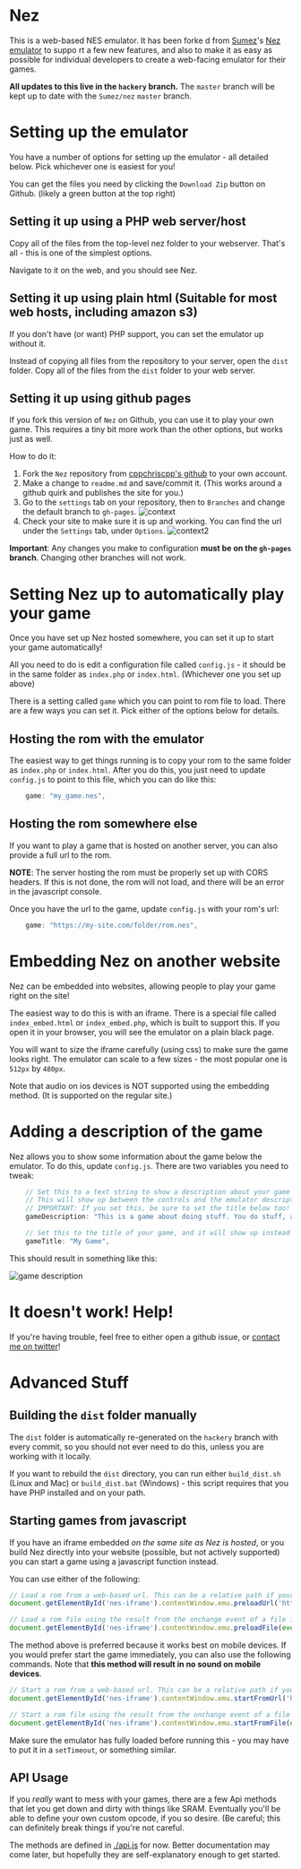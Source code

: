 # Nez
This is a web-based NES emulator. It has been forke d from 
<a href="https://github.com/sumez">Sumez</a>'s 
<a href="https://github.com/sumez/nez">Nez emulator</a> to suppo rt a  few new features, and also to make it as easy 
as possible for individual developers to create a web-facing emulator for their games.

**All updates to this live in the `hackery` branch.** 
The `master` branch will be kept up to date with the `Sumez/nez` `master` branch.

# Setting up the emulator

You have a number of options for setting up the emulator - all detailed below. 
Pick whichever one is easiest for you!

You can get the files you need by clicking the `Download Zip` button on Github. (likely a green button at the top right)

## Setting it up using a PHP web server/host

 Copy all of the files from the top-level nez folder to your webserver. That's all - this is one of the simplest 
 options.

 Navigate to it on the web, and you should see Nez.
 
## Setting it up using plain html (Suitable for most web hosts, including amazon s3)

If you don't have (or want) PHP support, you can set the emulator up without it.

Instead of copying all files from the repository to your server, open the `dist` 
folder. Copy all of the files from the `dist` folder to your web server. 

## Setting it up using github pages

If you fork this version of `Nez` on Github, you can use it to play your own game. This requires a tiny bit more
work than the other options, but works just as well.

How to do it: 
1. Fork the `Nez` repository from [cppchriscpp's github](https://github.com/cppchriscpp/nez) to your own account.
2. Make a change to `readme.md` and save/commit it. (This works around a github quirk and publishes the site for you.)
3. Go to the `settings` tab on your repository, then to `Branches` and change the default branch to `gh-pages`. 
   ![context](./docs/gh_branches.png)
4. Check your site to make sure it is up and working. You can find the url under the `Settings` tab, under `Options`.
   ![context2](./docs/gh_site.png)

**Important**: Any changes you make to configuration **must be on the `gh-pages` branch**. 
Changing other branches will not work.

# Setting Nez up to automatically play your game

Once you have set up Nez hosted somewhere, you can set it up to start your game automatically!

All you need to do is edit a configuration file called `config.js` - it should be in the same folder as `index.php` or
`index.html`. (Whichever one you set up above) 

There is a setting called `game` which you can point to rom file to load. There are a few ways you can set it. Pick
either of the options below for details.

## Hosting the rom with the emulator

The easiest way to get things running is to copy your rom to the same folder as `index.php` or `index.html`. After you
do this, you just need to update `config.js` to point to this file, which you can do like this:

```javascript
    game: "my_game.nes",
```

## Hosting the rom somewhere else

If you want to play a game that is hosted on another server, you can also provide a full url to the rom. 

<strong>NOTE</strong>: The server hosting the rom must be properly set up with CORS headers. If this is not done, the
rom will not load, and there will be an error in the javascript console.

Once you have the url to the game, update `config.js` with your rom's url:

```javascript
    game: "https://my-site.com/folder/rom.nes",
```

# Embedding Nez on another website

Nez can be embedded into websites, allowing people to play your game right on the site! 

The easiest way to do this is with an iframe. There is a special file called `index_embed.html` or `index_embed.php`,
which is built to support this. If you open it in your browser, you will see the emulator on a plain black page.

You will want to size the iframe carefully (using css) to make sure the game looks right. The emulator can scale 
to a few sizes - the most popular one is `512px` by `480px`. 

Note that audio on ios devices is NOT supported using the embedding method. (It is supported on the regular site.)

# Adding a description of the game

Nez allows you to show some information about the game below the emulator. To do
this, update `config.js`. There are two variables you need to tweak: 

```javascript
    // Set this to a text string to show a description about your game (not shown in embedded view)
    // This will show up between the controls and the emulator description. Html is supported!
    // IMPORTANT: If you set this, be sure to set the title below too!
    gameDescription: "This is a game about doing stuff. You do stuff, and you do things. At the end, the things are done. Learn more <a href=\"http://mywebsite.com\">here</a>.",

    // Set this to the title of your game, and it will show up instead of the words "This Game" in the description area.
    gameTitle: "My Game",
```

This should result in something like this:

![game description](./docs/about_game.png)

# It doesn't work! Help!

If you're having trouble, feel free to either open a github issue, or 
[contact me on twitter](https://twitter.com/cppchriscpp)!

# Advanced Stuff

## Building the `dist` folder manually

The `dist` folder is automatically re-generated on the `hackery` branch with every commit, so you should not ever need
to do this, unless you are working with it locally.

If you want to rebuild the `dist` directory, you can run either `build_dist.sh` (Linux and Mac) or 
`build_dist.bat` (Windows) - this script requires that you have PHP installed and on your path. 

## Starting games from javascript

If you have an iframe embedded _on the same site as Nez is hosted_, or you build Nez directly into your website 
(possible, but not actively supported) you can start a game using a javascript function instead.

You can use either of the following: 

```javascript
// Load a rom from a web-based url. This can be a relative path if your game is on the same server.
document.getElementById('nes-iframe').contentWindow.emu.preloadUrl('https://website.com/rom.nes');

// Load a rom file using the result from the onchange event of a file input
document.getElementById('nes-iframe').contentWindow.emu.preloadFile(event.files[0]);
```

The method above is preferred because it works best on mobile devices. If you would prefer start the game immediately,
you can also use the following commands. Note that **this method will result in no sound on mobile devices**.

```javascript
// Start a rom from a web-based url. This can be a relative path if your game is on the same server.
document.getElementById('nes-iframe').contentWindow.emu.startFromUrl('https://website.com/rom.nes');

// Start a rom file using the result from the onchange event of a file input
document.getElementById('nes-iframe').contentWindow.emu.startFromFile(event.files[0]);
```

Make sure the emulator has fully loaded before running this - you may have to put it in a `setTimeout`, or something
similar. 

## API Usage

If you _really_ want to mess with your games, there are a few Api methods that let you get
down and dirty with things like SRAM. Eventually you'll be able to define your own custom
opcode, if you so desire. (Be careful; this can definitely break things if you're not
careful.

The methods are defined in [./api.js](./api.js) for now. Better documentation may come
later, but hopefully they are self-explanatory enough to get started.
